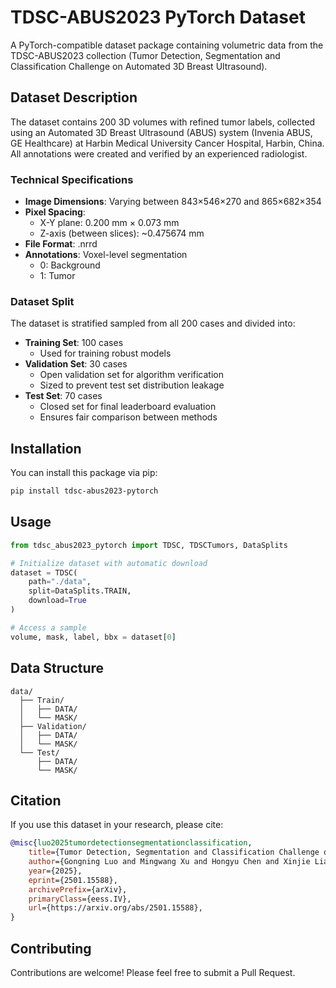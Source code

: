 # TDSC-ABUS2023 PyTorch Dataset

A PyTorch-compatible dataset package containing volumetric data from the TDSC-ABUS2023 collection (Tumor Detection, Segmentation and Classification Challenge on Automated 3D Breast Ultrasound).

## Dataset Description

The dataset contains 200 3D volumes with refined tumor labels, collected using an Automated 3D Breast Ultrasound (ABUS) system (Invenia ABUS, GE Healthcare) at Harbin Medical University Cancer Hospital, Harbin, China. All annotations were created and verified by an experienced radiologist.

### Technical Specifications
- **Image Dimensions**: Varying between 843×546×270 and 865×682×354
- **Pixel Spacing**: 
  - X-Y plane: 0.200 mm × 0.073 mm
  - Z-axis (between slices): ~0.475674 mm
- **File Format**: .nrrd
- **Annotations**: Voxel-level segmentation
  - 0: Background
  - 1: Tumor

### Dataset Split
The dataset is stratified sampled from all 200 cases and divided into:

- **Training Set**: 100 cases
  - Used for training robust models
- **Validation Set**: 30 cases
  - Open validation set for algorithm verification
  - Sized to prevent test set distribution leakage
- **Test Set**: 70 cases
  - Closed set for final leaderboard evaluation
  - Ensures fair comparison between methods

## Installation

You can install this package via pip:

```bash
pip install tdsc-abus2023-pytorch
```

## Usage

```python
from tdsc_abus2023_pytorch import TDSC, TDSCTumors, DataSplits

# Initialize dataset with automatic download
dataset = TDSC(
    path="./data",
    split=DataSplits.TRAIN,
    download=True
)

# Access a sample
volume, mask, label, bbx = dataset[0]
```

## Data Structure
```
data/
  ├── Train/
  │   ├── DATA/
  │   └── MASK/
  ├── Validation/
  │   ├── DATA/
  │   └── MASK/
  └── Test/
      ├── DATA/
      └── MASK/
```

## Citation

If you use this dataset in your research, please cite:

```bibtex
@misc{luo2025tumordetectionsegmentationclassification,
    title={Tumor Detection, Segmentation and Classification Challenge on Automated 3D Breast Ultrasound: The TDSC-ABUS Challenge}, 
    author={Gongning Luo and Mingwang Xu and Hongyu Chen and Xinjie Liang and Xing Tao and Dong Ni and Hyunsu Jeong and Chulhong Kim and Raphael Stock and Michael Baumgartner and Yannick Kirchhoff and Maximilian Rokuss and Klaus Maier-Hein and Zhikai Yang and Tianyu Fan and Nicolas Boutry and Dmitry Tereshchenko and Arthur Moine and Maximilien Charmetant and Jan Sauer and Hao Du and Xiang-Hui Bai and Vipul Pai Raikar and Ricardo Montoya-del-Angel and Robert Marti and Miguel Luna and Dongmin Lee and Abdul Qayyum and Moona Mazher and Qihui Guo and Changyan Wang and Navchetan Awasthi and Qiaochu Zhao and Wei Wang and Kuanquan Wang and Qiucheng Wang and Suyu Dong},
    year={2025},
    eprint={2501.15588},
    archivePrefix={arXiv},
    primaryClass={eess.IV},
    url={https://arxiv.org/abs/2501.15588}, 
}
```

## Contributing

Contributions are welcome! Please feel free to submit a Pull Request.
